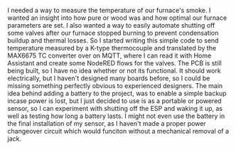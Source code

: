 I needed a way to measure the temperature of our furnace's smoke. I wanted an insight into how pure or wood was and how optimal our furnace parameters are set. I also wanted a way to easily automate shutting off some valves after our furnace stopped burning to prevent condensation buildup and thermal losses. So I started writing this simple code to send temperature measured by a K-type thermocouple and translated by the MAX6675 TC converter over on MQTT, where I can read it with Home Assistant and create some NodeRED flows for the valves. 
The PCB is still being built, so I have no idea whether or not its functional. It should work electrically, but I haven't designed many boards before, so I could be missing something perfectly obvious to experienced designers. 
The main idea behind adding a battery to the project, was to enable a simple backup incase power is lost, but I just decided to use is as a portable or powered sensor, so I can experiment with shutting off the ESP and waking it up, as well as testing how long a battery lasts. I might not even use the battery in the final installation of my sensor, as I haven't made a proper power changeover circuit which would funciton without a mechanical removal of a jack. 
